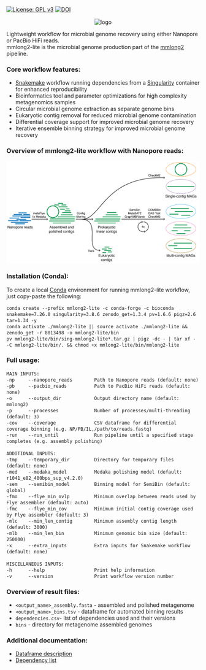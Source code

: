 [![License: GPL v3](https://img.shields.io/badge/License-GPL%20v3-blue.svg)](https://github.com/Serka-M/mmlong2-lite/blob/main/LICENSE)
[![DOI](https://zenodo.org/badge/DOI/10.5281/zenodo.11499494.svg)](https://doi.org/10.5281/zenodo.11499494)

<p align="center">
<img align="center" width="250" height="250" src="msc/mmlong2-lite-logo.png" alt="logo" style="zoom:100%;" />
</p>

Lightweight workflow for microbial genome recovery using either Nanopore or PacBio HiFi reads. <br/>
mmlong2-lite is the microbial genome production part of the [mmlong2](https://github.com/Serka-M/mmlong2) pipeline.
<br/>

### Core workflow features:
* [Snakemake](https://snakemake.readthedocs.io) workflow running dependencies from a [Singularity](https://docs.sylabs.io/guides/latest/user-guide/) container for enhanced reproducibility
* Bioinformatics tool and parameter optimizations for high complexity metagenomics samples
* Circular microbial genome extraction as separate genome bins
* Eukaryotic contig removal for reduced microbial genome contamination
* Differential coverage support for improved microbial genome recovery
* Iterative ensemble binning strategy for improved microbial genome recovery

### Overview of mmlong2-lite workflow with Nanopore reads:
<img align="center" src="msc/mmlong2-lite-wf.png" alt="mmlong2-lite-wf" style="zoom:100%;" />

### Installation (Conda): 
To create a local [Conda](https://docs.conda.io/projects/conda/en/latest/user-guide/install/linux.html) environment for running mmlong2-lite workflow, just copy-paste the following:
```
conda create --prefix mmlong2-lite -c conda-forge -c bioconda snakemake=7.26.0 singularity=3.8.6 zenodo_get=1.3.4 pv=1.6.6 pigz=2.6 tar=1.34 -y
conda activate ./mmlong2-lite || source activate ./mmlong2-lite && zenodo_get -r 8013498 -o mmlong2-lite/bin 
pv mmlong2-lite/bin/sing-mmlong2-lite*.tar.gz | pigz -dc - | tar xf - -C mmlong2-lite/bin/. && chmod +x mmlong2-lite/bin/mmlong2-lite
```

### Full usage:
```
MAIN INPUTS:
-np     --nanopore_reads        Path to Nanopore reads (default: none)
-pb     --pacbio_reads          Path to PacBio HiFi reads (default: none)
-o      --output_dir            Output directory name (default: mmlong2)
-p      --processes             Number of processes/multi-threading (default: 3)
-cov    --coverage              CSV dataframe for differential coverage binning (e.g. NP/PB/IL,/path/to/reads.fastq)
-run    --run_until             Run pipeline until a specified stage completes (e.g. assembly polishing)

ADDITIONAL INPUTS:
-tmp    --temporary_dir         Directory for temporary files (default: none)
-med    --medaka_model          Medaka polishing model (default: r1041_e82_400bps_sup_v4.2.0)
-sem    --semibin_model         Binning model for SemiBin (default: global)
-fmo    --flye_min_ovlp         Minimum overlap between reads used by Flye assembler (default: auto)
-fmc    --flye_min_cov          Minimum initial contig coverage used by Flye assembler (default: 3)
-mlc    --min_len_contig        Minimum assembly contig length (default: 3000)
-mlb    --min_len_bin           Minimum genomic bin size (default: 250000)
-x      --extra_inputs          Extra inputs for Snakemake workflow (default: none)

MISCELLANEOUS INPUTS:
-h      --help                  Print help information
-v      --version               Print workflow version number
```

### Overview of result files:
* `<output_name>_assembly.fasta` - assembled and polished metagenome
* `<output_name>_bins.tsv` - dataframe for automated binning results
* `dependencies.csv`- list of dependencies used and their versions
* `bins` - directory for metagenome assembled genomes

### Additional documentation:
* [Dataframe description](msc/mmlong2-lite-dfs.md)
* [Dependency list](msc/mmlong2-lite-dep.md)

[//]: # (Written by Mantas Sereika)
